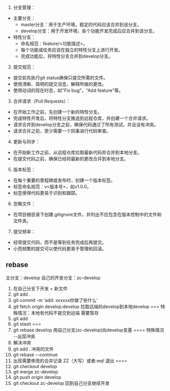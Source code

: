 1. 分支管理：
  - 主要分支：
    - master分支：用于生产环境，稳定的代码应该合并到该分支。
    - develop分支：用于开发环境，各个功能开发完成后应合并到该分支。
  - 特性分支：
    - 命名规范：feature/<功能描述>。
    - 每个功能或任务应该在独立的特性分支上进行开发。
    - 完成功能后，将特性分支合并到develop分支。
2. 提交规范：
  - 提交前先执行git status确保只提交所需的文件。
  - 使用清晰、简明的提交消息，解释所做的更改。
  - 使用动词的现在时态，如"Fix bug"，"Add feature"等。
3. 合并请求（Pull Requests）：
  - 在开始工作之前，先创建一个新的特性分支。
  - 完成特性开发后，将特性分支推送到远程仓库，并创建一个合并请求。
  - 请求合并到develop分支之前，确保代码通过了所有测试，并且没有冲突。
  - 请求合并之前，至少需要一个同事进行代码审查。
4. 更新与同步：
  - 在开始新工作之前，从远程仓库拉取最新代码并合并到本地分支。
  - 在提交代码之前，确保已经将最新的更改合并到本地分支。
5. 版本标签：
  - 在每个重要的里程碑或发布时，创建一个版本标签。
  - 标签命名规范：v<版本号>，如v1.0.0。
  - 标签使得代码更易于识别和跟踪。
6. 忽略文件：
  - 在项目根目录下创建.gitignore文件，并列出不应包含在版本控制中的文件和文件夹。
7. 提交频率：
  - 经常提交代码，而不是等到任务完成后再提交。
  - 小而频繁的提交可以使代码更易于管理和回滚。

## rebase
  主分支：develop    自己的开发分支：zc-develop

1. 在自己分支下开发  + 新文件
2. git add .   
3. git commit -m 'add: xxxxxx你做了些什么'
4. git fetch origin develop:develop   拉取远端的develop到本地develop
=== 特殊情况：本地有代码不提交到远端 需要暂存
1. git add 
2. git stash 
=== 
5. git rebase develop  用自己分支(zc-develop)向develop变基
==== 特殊情况
--出现冲突
1. 解决冲突 
2. git add . 冲突的文件
3. git rebase --continue
4. 出现需要修改的合并记录 ZZ（大写）或者:wq! 退出 
==== 
6. git checkout develop
7. git merge zc-develop 
8. git push origin develop 
9. git checkout zc-develop 回到自己分支继续开发
